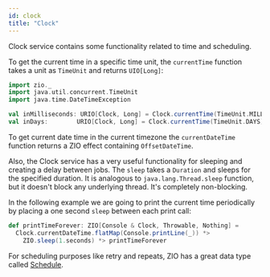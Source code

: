 ```yaml
---
id: clock 
title: "Clock"
---
```


Clock service contains some functionality related to time and scheduling. 

To get the current time in a specific time unit, the `currentTime` function takes a unit as `TimeUnit` and returns `UIO[Long]`:

```scala mdoc:invisible
import zio._
import java.util.concurrent.TimeUnit
import java.time.DateTimeException
```

```scala mdoc:silent
val inMilliseconds: URIO[Clock, Long] = Clock.currentTime(TimeUnit.MILLISECONDS)
val inDays:        URIO[Clock, Long] = Clock.currentTime(TimeUnit.DAYS)
```

To get current date time in the current timezone the `currentDateTime` function returns a ZIO effect containing `OffsetDateTime`.

Also, the Clock service has a very useful functionality for sleeping and creating a delay between jobs. The `sleep` takes a `Duration` and sleeps for the specified duration. It is analogous to `java.lang.Thread.sleep` function, but it doesn't block any underlying thread. It's completely non-blocking.

In the following example we are going to print the current time periodically by placing a one second `sleep` between each print call:

```scala mdoc:silent
def printTimeForever: ZIO[Console & Clock, Throwable, Nothing] =
  Clock.currentDateTime.flatMap(Console.printLine(_)) *>
    ZIO.sleep(1.seconds) *> printTimeForever
```

For scheduling purposes like retry and repeats, ZIO has a great data type called [Schedule](../../misc/schedule.md). 
